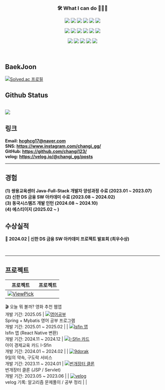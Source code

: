 <h3 align="center">🛠 What I can do 👨🏻‍💻</h3>



<!--======== 로고 ========-->
<!-- backend -->
<p align="center">
  <img src="https://img.shields.io/badge/Java-007396?style=for-the-badge&logo=java&logoColor=white" />
  <img src="https://img.shields.io/badge/junit5-25A162?style=for-the-badge&logo=junit5&logoColor=white">
  <img src="https://img.shields.io/badge/spring-6DB33F?style=for-the-badge&logo=spring&logoColor=white">
  <img src="https://img.shields.io/badge/springboot-6DB33F?style=for-the-badge&logo=springboot&logoColor=white">
  <img src="https://img.shields.io/badge/mysql-4479A1?style=for-the-badge&logo=mysql&logoColor=white">
  <img src="https://img.shields.io/badge/oracle-F80000?style=for-the-badge&logo=oracle&logoColor=white">
</p>


<!-- front -->  
<p align="center">
  <img src="https://img.shields.io/badge/thymeleaf-005F0F?style=for-the-badge&logo=thymeleaf&logoColor=white">
  <img src="https://img.shields.io/badge/javascript-F7DF1E?style=for-the-badge&logo=javascript&logoColor=black">
  <img src="https://img.shields.io/badge/jquery-0769AD?style=for-the-badge&logo=jquery&logoColor=white">
  <img src="https://img.shields.io/badge/html5-E34F26?style=for-the-badge&logo=html5&logoColor=white">
  <img src="https://img.shields.io/badge/css3-1572B6?style=for-the-badge&logo=css3&logoColor=white">
  <img src="https://img.shields.io/badge/react-444444?style=for-the-badge&logo=react">
</p>
<!-- 개발환경 & DataBase --> 
<p align="center">
  <img src="https://img.shields.io/badge/github-181717?style=for-the-badge&logo=github&logoColor=white">
  <img src="https://img.shields.io/badge/eclipse ide-2C2255?style=for-the-badge&logo=eclipseide&logoColor=white"> 
  <img src="https://img.shields.io/badge/visualstudiocode-007ACC?style=for-the-badge&logo=visualstudiocode&logoColor=white"> 
  <img src="https://img.shields.io/badge/gradle-02303A?style=for-the-badge&logo=gradle&logoColor=white"> 
  <img src="https://img.shields.io/badge/apachemaven-C71A36?style=for-the-badge&logo=apachemaven&logoColor=white"> 
</p>

<br>

## BaekJoon
[![Solved.ac
프로필](http://mazassumnida.wtf/api/v2/generate_badge?boj=hcghcg17)](https://solved.ac/hcghcg17)

## Github Status

<br>

  <a href="https://github.com/changi123">
    <img src="https://github-readme-stats.vercel.app/api/top-langs/?username=changi123&layout=compact&hide=javascript,html,scss" />
  </a>
  
<br>

## 링크
**Email: [hcghcg17@naver.com](mailto:hcghcg17@naver.com)**
<br/>
**SNS: <https://www.instagram.com/changi_gg/>**
<br/>
**GitHub: <https://github.com/changi123/>**
<br/>
**velog: <https://velog.io/@changi_gg/posts>**

---

## 경험
**(1) 쌍용교육센터 Java-Full-Stack 개발자 양성과정 수료 (2023.01 ~ 2023.07)**
<br/>
**(2) 신한 DS 금융 SW 아카데미 수료 (2023.08 ~ 2024.02)**
<br>
**(3) 동국시스템즈 개발 인턴 (2024.08 ~ 2024.10)**
<br>
**(4) 에스티이지 (2025.02 ~ )**
<br>
## 수상실적
**🥇 2024.02 | 신한 DS 금융 SW 아카데미 프로젝트 발표회 (최우수상)**

<br>


--- 

## 프로젝트

| 프로젝트 | 프로젝트 |
| --- | --- |
| [![ViewPick](https://github.com/user-attachments/assets/d1077025-470f-4978-ba9b-7c278f996237)](https://github.com/changi123/viewpick)  
🎬 오늘 뭐 볼까? 영화 추천 웹앱  
개발 기간: 2025.05 | [![영어공부](https://github.com/user-attachments/assets/1c84e964-95f1-4355-8ed1-6c7021efbc9c)](https://github.com/changi123/study)  
Spring + Mybatis 영어 공부 프로그램  
개발 기간: 2025.01 ~ 2025.02 |
| [![Isfin 앱](https://github.com/user-attachments/assets/c1542b8d-970b-49ad-889e-ea57b15ec895)](https://github.com/changi123/isfin-app)  
Isfin 앱 (React Native 변환)  
개발 기간: 2024.11 ~ 2024.12 | [![I-Sfin 카드](https://avatars.githubusercontent.com/u/157471821?s=200&v=4)](https://github.com/I-Sfin)  
아이 경제교육 카드 I-Sfin  
개발 기간: 2024.01 ~ 2024.02 |
| [![9dorak](https://github.com/changi123/changi123/assets/133079671/94865e16-3f42-40e0-ad6f-2195c6b7827a)](https://github.com/changi123/9dorak)  
9일의 약속, 구도락 서비스  
개발 기간: 2023.11 ~ 2024.01 | [![번개장터 클론](https://play-lh.googleusercontent.com/_gp-eWsqbTR5GvMXnHCIxEazoLPQSlHY4Uv-ZQln0jYsUSRReQb_fzpNwKbhd82R6-4=w240-h480-rw)](https://github.com/changi123/JSP-Servlet_Project)  
번개장터 클론 (JSP / Servlet)  
개발 기간: 2023.05 ~ 2023.06 |
| [![velog](https://github.com/changi123/changi123/assets/133079671/85833525-f679-4dc1-9a75-662fe622a4e0)](https://velog.io/@changi_gg/posts)  
velog 기록: 알고리즘 문제풀이 / 공부 정리 | |
